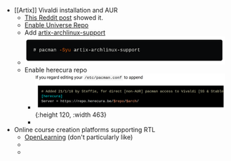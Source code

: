- [[Artix]] Vivaldi installation and AUR
	- [This Reddit post](https://www.reddit.com/r/artixlinux/comments/ve00lw/can_not_find_artixarchlinuxsupport/) showed it.
	- [Enable Universe Repo](https://wiki.artixlinux.org/Main/Repositories#Universe)
	- Add [artix-archlinux-support](https://dev.to/nabbisen/artix-linux-add-arch-linux-repos-extra-community-35ab)
	- ![image.png](../assets/image_1659002073013_0.png)
	- Enable herecura repo
		- ![image.png](../assets/image_1659002864431_0.png){:height 120, :width 463}
		-
- Online course creation platforms supporting RTL
	- [OpenLearning](https://solutions.openlearning.com) (don't particularly like)
	-
	-
